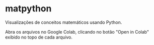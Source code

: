 # matpython
Visualizações de conceitos matemáticos usando Python.

Abra os arquivos no Google Colab, clicando no botão "Open in Colab" exibido no topo de cada arquivo.
